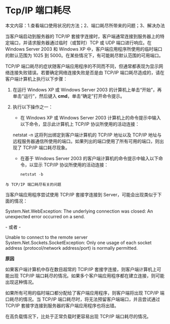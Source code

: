 # Tcp/IP 端口耗尽

本文内容：1.查看端口使用状况的方法；2、端口耗尽所带来的问题；3、解决办法

当客户端启动到服务器的 TCP/IP 套接字连接时，客户端通常连接到服务器上的特定端口，并请求服务器通过临时（或暂时）TCP 或 UDP 端口进行响应。在 Windows Server 2003 和 Windows XP 中，客户端应用程序所使用的临时端口的默认范围为 1025 到 5000。在某些情况下，有可能耗尽默认范围的可用端口。

TCP/IP 端口耗尽的症状随客户端应用程序的不同而不同，但通常都表现为显示网络连接失败错误。若要确定网络连接失败是否是由 TCP/IP 端口耗尽造成的，请在客户端计算机上执行以下步骤：

1. 在运行 Windows XP 或 Windows Server 2003 的计算机上单击“开始”，再单击“运行”，然后键入 **cmd**，单击“确定”打开命令提示。

2. 执行以下操作之一：

   - 在 Windows XP 或 Windows Server 2003 计算机上的命令提示中输入以下命令，显示此计算机上 TCP/IP 协议所使用的活动连接：

   netstat -n
   这将列出绑定到客户端计算机的 TCP/IP 地址以及 TCP/IP 地址与远程服务器通信所使用的端口。如果列出的端口使用了所有可用的端口，则出现了 TCP/IP 端口耗尽现象。

   

   - 在基于 Windows Server 2003 的客户端计算机的命令提示中输入以下命令，以显示 TCP/IP 协议所使用的活动连接：

     ```c
     netstat -b
     ```

```
与 TCP/IP 端口耗尽有关的问题
```

当客户端应用程序尝试使用 TCP/IP 套接字连接到 Server，可能会出现类似于下面的情况：

System.Net.WebException: The underlying connection was closed: An unexpected error occurred on a send.

\- 或者 -

Unable to connect to the remote server
System.Net.Sockets.SocketException: Only one usage of each socket address (protocol/network address/port) is normally permitted.

**原因**

如果客户端计算机中存在数目超常的 TCIP/IP 套接字连接，则客户端计算机上可能出现 TCP/IP 端口耗尽的情况。如果多个客户端应用程序都在建立连接，则可能出现这种情况。

如果所有可用的临时端口都分配给了客户端应用程序，则客户端将出现 TCP/IP 端口耗尽的情况。当 TCP/IP 端口耗尽时，将无法预留客户端端口，并且尝试通过 TCP/IP 套接字连接到服务器的客户端应用程序也将出错。

在高负载情况下，比处于正常负载时更容易出现 TCP/IP 端口耗尽的情况。